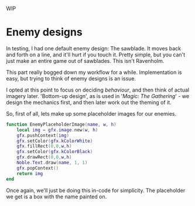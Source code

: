 WIP

# Enemy designs

In testing, I had one default enemy design: The sawblade. It moves back and forth on a line, and it'll hurt if you touch it. Pretty simple, but you can't just make an entire game out of sawblades. This isn't Ravenholm.

This part really bogged down my workflow for a while. Implementation is easy, but trying to think of enemy designs is an issue.

I opted at this point to focus on deciding *behaviour*, and then think of actual imagery later. 'Bottom-up design', as is used in '*Magic: The Gathering*' - we design the mechanics first, and then later work out the theming of it.

So, first of all, lets make up some placeholder images for our enemies.


```lua
function EnemyPlaceholderImage(name, w, h)
    local img = gfx.image.new(w, h)
    gfx.pushContext(img)
    gfx.setColor(gfx.kColorWhite)
    gfx.fillRect(0,0,w,h)
    gfx.setColor(gfx.kColorBlack)
    gfx.drawRect(0,0,w,h)
    Noble.Text.draw(name, 1, 1)
    gfx.popContext()
    return img
end
```

Once again, we'll just be doing this in-code for simplicity. The placeholder we get is a box with the name painted on.